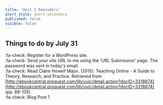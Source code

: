 ```yaml
---
title: 'Unit 2 Reminders'
alert_style: alert-secondary
published: false
visible: false
---
```


## Things to do by July 31
:fa-check: Register for a WordPress site.  
:fa-check: Send your site URL to me using the 'URL Submission' page. The password was sent in today's email.   
:fa-check: Read Claire Howell Major. (2015). Teaching Online - A Guide to Theory, Research, and Practice. Retrieved from [http://ebookcentral.proquest.com/lib/uvic/detail.action?docID=3318874](http://ebookcentral.proquest.com/lib/uvic/detail.action?docID=3318874) (pp. 88-105)  
:fa-check: Blog Post 1    
